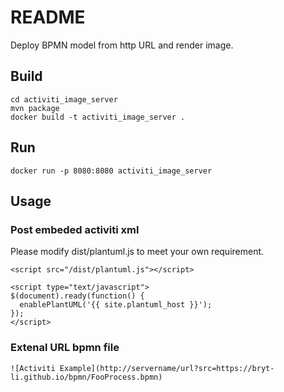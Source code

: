 # README #

Deploy BPMN model from http URL and render image.

## Build
	cd activiti_image_server
	mvn package
	docker build -t activiti_image_server .

## Run
	docker run -p 8080:8080 activiti_image_server

## Usage
	
### Post embeded activiti xml

Please modify dist/plantuml.js to meet your own requirement.

```
<script src="/dist/plantuml.js"></script>

<script type="text/javascript">
$(document).ready(function() {
  enablePlantUML('{{ site.plantuml_host }}');
});
</script>

```

### Extenal URL bpmn file

```
![Activiti Example](http://servername/url?src=https://bryt-li.github.io/bpmn/FooProcess.bpmn)
```
